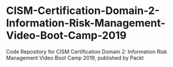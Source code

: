 


# CISM-Certification-Domain-2-Information-Risk-Management-Video-Boot-Camp-2019
Code Repository for CISM Certification Domain 2: Information Risk Management Video Boot Camp 2019, published by Packt

